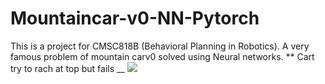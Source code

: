 # Mountaincar-v0-NN-Pytorch
This is a project for CMSC818B (Behavioral Planning in Robotics). A very famous problem of mountain carv0 solved using Neural networks. 
** Cart try to rach at top but fails __
![](failgif.gif)
